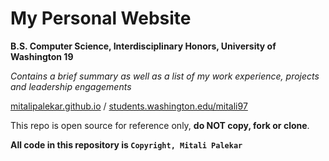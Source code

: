 # My Personal Website 

**B.S. Computer Science, Interdisciplinary Honors, University of Washington 19**

*Contains a brief summary as well as a list of my work experience, projects and leadership engagements*

[mitalipalekar.github.io](https://mitalipalekar.github.io/) / [students.washington.edu/mitali97](http://students.washington.edu/mitali97/)

This repo is open source for reference only, **do NOT copy, fork or clone**.

**All code in this repository is `Copyright, Mitali Palekar`**